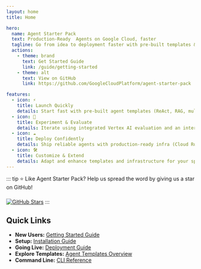 ```yaml
---
layout: home
title: Home

hero:
  name: Agent Starter Pack
  text: Production-Ready  Agents on Google Cloud, faster
  tagline: Go from idea to deployment faster with pre-built templates & tools.
  actions:
    - theme: brand
      text: Get Started Guide
      link: /guide/getting-started
    - theme: alt
      text: View on GitHub
      link: https://github.com/GoogleCloudPlatform/agent-starter-pack

features:
  - icon: ⚡️
    title: Launch Quickly
    details: Start fast with pre-built agent templates (ReAct, RAG, multi-agent, Live Multimodal API) implementing common patterns.
  - icon: 🧪
    title: Experiment & Evaluate
    details: Iterate using integrated Vertex AI evaluation and an interactive testing playground.
  - icon: ☁️
    title: Deploy Confidently
    details: Ship reliable agents with production-ready infra (Cloud Run / Agent Engine) featuring monitoring, observability, and CI/CD.
  - icon: 🛠️
    title: Customize & Extend
    details: Adapt and enhance templates and infrastructure for your specific use case.
---
```


::: tip ⭐ Like Agent Starter Pack?
Help us spread the word by giving us a star on GitHub!

<a href="https://github.com/GoogleCloudPlatform/agent-starter-pack/stargazers" target="_blank" rel="noopener noreferrer" style="display: inline-block; margin-top: 8px;"> <!-- Link the badge too! -->
  ![GitHub Stars](https://img.shields.io/github/stars/GoogleCloudPlatform/agent-starter-pack?style=social&color=yellow) <!-- Added style=social for better look -->
</a>
:::

## Quick Links

- **New Users:** [Getting Started Guide](/guide/getting-started)
- **Setup:** [Installation Guide](/guide/installation)
- **Going Live:** [Deployment Guide](/guide/deployment)
- **Explore Templates:** [Agent Templates Overview](/agents/overview)
- **Command Line:** [CLI Reference](/cli/)